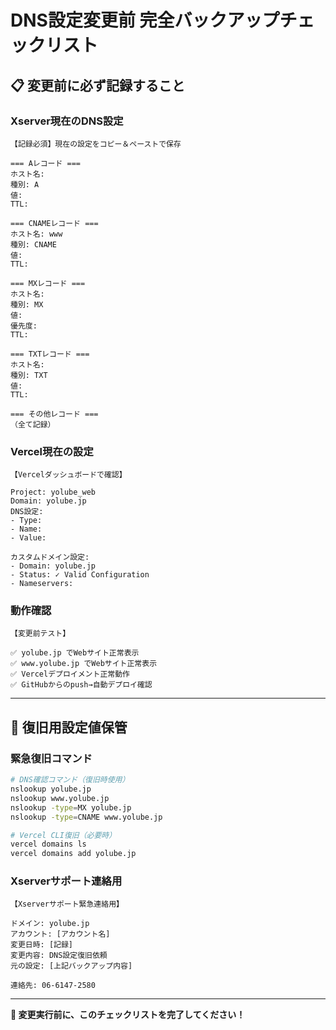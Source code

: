 # DNS設定変更前 完全バックアップチェックリスト

## 📋 **変更前に必ず記録すること**

### **Xserver現在のDNS設定**

```
【記録必須】現在の設定をコピー＆ペーストで保存

=== Aレコード ===
ホスト名: 
種別: A
値: 
TTL: 

=== CNAMEレコード ===
ホスト名: www
種別: CNAME
値: 
TTL: 

=== MXレコード ===
ホスト名: 
種別: MX
値: 
優先度: 
TTL: 

=== TXTレコード ===
ホスト名: 
種別: TXT
値: 
TTL: 

=== その他レコード ===
（全て記録）
```

### **Vercel現在の設定**

```
【Vercelダッシュボードで確認】

Project: yolube_web
Domain: yolube.jp
DNS設定: 
- Type: 
- Name: 
- Value: 

カスタムドメイン設定:
- Domain: yolube.jp
- Status: ✓ Valid Configuration
- Nameservers: 
```

### **動作確認**

```
【変更前テスト】

✅ yolube.jp でWebサイト正常表示
✅ www.yolube.jp でWebサイト正常表示  
✅ Vercelデプロイメント正常動作
✅ GitHubからのpush→自動デプロイ確認
```

---

## 🔄 **復旧用設定値保管**

### **緊急復旧コマンド**

```bash
# DNS確認コマンド（復旧時使用）
nslookup yolube.jp
nslookup www.yolube.jp
nslookup -type=MX yolube.jp
nslookup -type=CNAME www.yolube.jp

# Vercel CLI復旧（必要時）
vercel domains ls
vercel domains add yolube.jp
```

### **Xserverサポート連絡用**

```
【Xserverサポート緊急連絡用】

ドメイン: yolube.jp
アカウント: [アカウント名]
変更日時: [記録]
変更内容: DNS設定復旧依頼
元の設定: [上記バックアップ内容]

連絡先: 06-6147-2580
```

---

**📝 変更実行前に、このチェックリストを完了してください！** 